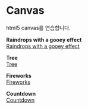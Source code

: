 # Canvas

html5 canvas를 연습합니다.

**Raindrops with a gooey effect**<br>
[Raindrops with a gooey effect](./simple-particle/README.md)

**Tree**<br>
[Tree](./draw-growing-tree/README.md)

**Fireworks**<br>
[Fireworks](./fireworks/README.md)

**Countdown**<br>
[Countdown](./countdown/README.md)
